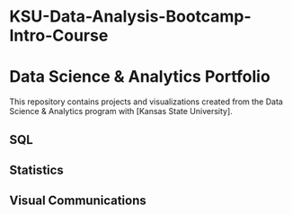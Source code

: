 # KSU-Data-Analysis-Bootcamp-Intro-Course
# Data Science & Analytics Portfolio
This repository contains projects and visualizations created from the Data
Science & Analytics program with [Kansas State University].
## SQL
## Statistics
## Visual Communications
